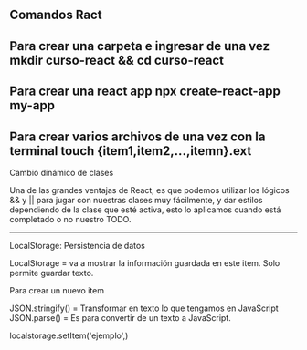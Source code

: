 Comandos Ract
------------------------------------------------------------------------------------------------------------
Para crear una carpeta e ingresar de una vez
mkdir curso-react && cd curso-react
------------------------------------------------------------------------------------------------------------
Para crear una react app
npx create-react-app my-app
------------------------------------------------------------------------------------------------------------
Para crear varios archivos de una vez con la terminal
touch {item1,item2,...,itemn}.ext
------------------------------------------------------------------------------------------------------------
Cambio dinámico de clases

Una de las grandes ventajas de React, es que podemos utilizar los lógicos && y || para jugar con nuestras clases muy fácilmente, y dar estilos dependiendo de la clase que esté activa, esto lo aplicamos cuando está completado o no nuestro TODO.

------------------------------------------------------------------------------------------------------------
LocalStorage: Persistencia de datos

LocalStorage = va a mostrar la información guardada en este item.
Solo permite guardar texto.

Para crear un nuevo item

JSON.stringify() = Transformar en texto lo que tengamos en JavaScript
JSON.parse() = Es para convertir de un texto a JavaScript.

localstorage.setItem('ejemplo',)


